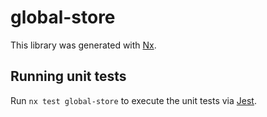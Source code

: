 # global-store

This library was generated with [Nx](https://nx.dev).

## Running unit tests

Run `nx test global-store` to execute the unit tests via [Jest](https://jestjs.io).
